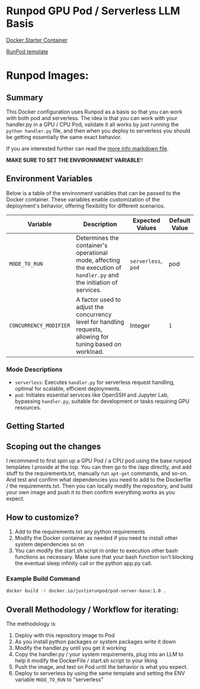 # Runpod GPU Pod / Serverless LLM Basis

[Docker Starter Container](https://hub.docker.com/repository/docker/justinrunpod/pod-server-base/general)

[RunPod template](https://runpod.io/console/deploy?template=kkfdqs5wv3&ref=p1oqnqy1)

# Runpod Images:

## Summary

This Docker configuration uses Runpod as a basis so that you can work with both pod and serverless. The idea is that you can work with your handler.py in a GPU / CPU Pod, validate it all works by just running the `python handler.py` file, and then when you deploy to serverless you should be getting essentially the same exact behavior.

If you are interested further can read the [more info markdown file](./more_info.md).

**MAKE SURE TO SET THE ENVIRONNMENT VARIABLE**!!

## Environment Variables

Below is a table of the environment variables that can be passed to the Docker container. These variables enable customization of the deployment's behavior, offering flexibility for different scenarios.

| Variable               | Description                                                                                                                  | Expected Values              | Default Value                   |
|------------------------|------------------------------------------------------------------------------------------------------------------------------|------------------------------|---------------------------------|
| `MODE_TO_RUN`          | Determines the container's operational mode, affecting the execution of `handler.py` and the initiation of services.         | `serverless`, `pod` | pod                            |
| `CONCURRENCY_MODIFIER` | A factor used to adjust the concurrency level for handling requests, allowing for tuning based on workload.                  | Integer                     | `1`                             |


### Mode Descriptions

- `serverless`: Executes `handler.py` for serverless request handling, optimal for scalable, efficient deployments.
- `pod`: Initiates essential services like OpenSSH and Jupyter Lab, bypassing `handler.py`, suitable for development or tasks requiring GPU resources.

## Getting Started

## Scoping out the changes
I recommend to first spin up a GPU Pod / a CPU pod using the base runpod templates I provide at the top. You can then go to the /app directly, and add stuff to the requirements.txt, manually run `apt-get` commands, and so-on. And test and confirm what dependencies you need to add to the Dockerfile / the requirements.txt. Then you can locally modify the repository, and build your own image and push it to then confirm everything works as you expect.

## How to customize?
1. Add to the requirements.txt any python requirements
2. Modify the Docker container as needed if you need to install other system dependencies so on
3. You can modify the start.sh script in order to execution other bash functions as necessary. Make sure that your bash function isn't blocking the eventual sleep infinity call or the python app.py call.

### Example Build Command

```bash
docker build -t docker.io/justinrunpod/pod-server-base:1.0 .
```


## Overall Methodology / Workflow for iterating:
The methodology is:
1. Deploy with this repository image to Pod
2. As you install python packages or system packages write it down
3. Modify the handler.py until you get it working
4. Copy the handler.py / your system requirements, plug into an LLM to help it modify the DockerFile / start.sh script to your liking
5. Push the image, and test on Pod until the behavior is what you expect.
6. Deploy to serverless by using the same template and setting the ENV variable `MODE_TO_RUN` to "serverless"
